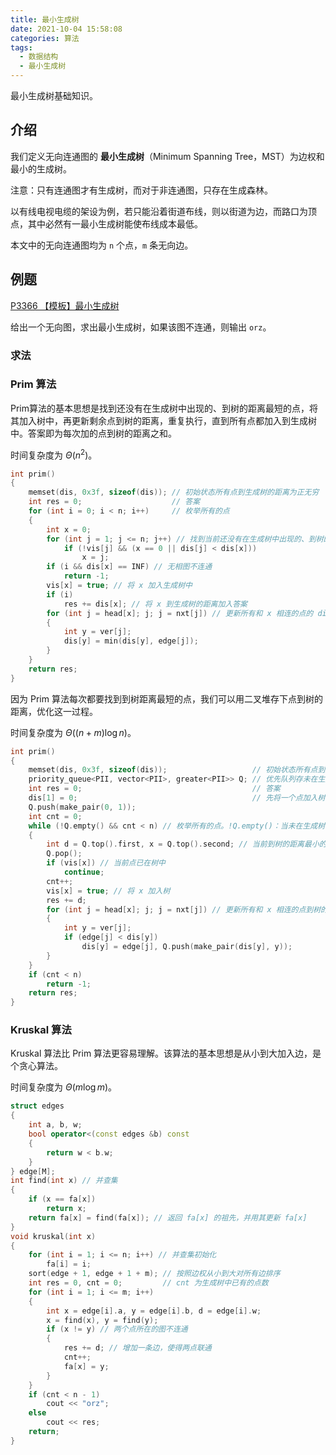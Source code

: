 ```yaml
---
title: 最小生成树
date: 2021-10-04 15:58:08
categories: 算法
tags:
  - 数据结构
  - 最小生成树
---
```

最小生成树基础知识。
<!-- more -->

## 介绍

我们定义无向连通图的 **最小生成树**（Minimum Spanning Tree，MST）为边权和最小的生成树。

注意：只有连通图才有生成树，而对于非连通图，只存在生成森林。

以有线电视电缆的架设为例，若只能沿着街道布线，则以街道为边，而路口为顶点，其中必然有一最小生成树能使布线成本最低。

本文中的无向连通图均为 `n` 个点，`m` 条无向边。

## 例题

[P3366 【模板】最小生成树](https://www.luogu.com.cn/problem/P3366)

给出一个无向图，求出最小生成树，如果该图不连通，则输出 `orz`。

### 求法

### Prim 算法

Prim算法的基本思想是找到还没有在生成树中出现的、到树的距离最短的点，将其加入树中，再更新剩余点到树的距离，重复执行，直到所有点都加入到生成树中。答案即为每次加的点到树的距离之和。

时间复杂度为 $\Theta(n^2)$。

```cpp
int prim()
{
    memset(dis, 0x3f, sizeof(dis)); // 初始状态所有点到生成树的距离为正无穷
    int res = 0;                    // 答案
    for (int i = 0; i < n; i++)     // 枚举所有的点
    {
        int x = 0;
        for (int j = 1; j <= n; j++) // 找到当前还没有在生成树中出现的、到树的距离最短的点 x
            if (!vis[j] && (x == 0 || dis[j] < dis[x]))
                x = j;
        if (i && dis[x] == INF) // 无相图不连通
            return -1;
        vis[x] = true; // 将 x 加入生成树中
        if (i)
            res += dis[x]; // 将 x 到生成树的距离加入答案
        for (int j = head[x]; j; j = nxt[j]) // 更新所有和 x 相连的点的 dis 数组
        {
            int y = ver[j];
            dis[y] = min(dis[y], edge[j]);
        }
    }
    return res;
}
```

因为 Prim 算法每次都要找到到树距离最短的点，我们可以用二叉堆存下点到树的距离，优化这一过程。

时间复杂度为 $\Theta((n+m)\log n)$。

```cpp
int prim()
{
    memset(dis, 0x3f, sizeof(dis));                   // 初始状态所有点到生成树的距离为正无穷
    priority_queue<PII, vector<PII>, greater<PII>> Q; // 优先队列存未在生成树中的点到树的距离
    int res = 0;                                      // 答案
    dis[1] = 0;                                       // 先将一个点加入树中
    Q.push(make_pair(0, 1));
    int cnt = 0;
    while (!Q.empty() && cnt < n) // 枚举所有的点。!Q.empty()：当未在生成树中的点都无法到达树，无向图不连通
    {
        int d = Q.top().first, x = Q.top().second; // 当前到树的距离最小的点
        Q.pop();
        if (vis[x]) // 当前点已在树中
            continue;
        cnt++;
        vis[x] = true; // 将 x 加入树
        res += d;
        for (int j = head[x]; j; j = nxt[j]) // 更新所有和 x 相连的点到树的距离
        {
            int y = ver[j];
            if (edge[j] < dis[y])
                dis[y] = edge[j], Q.push(make_pair(dis[y], y));
        }
    }
    if (cnt < n)
        return -1;
    return res;
}
```

### Kruskal 算法

Kruskal 算法比 Prim 算法更容易理解。该算法的基本思想是从小到大加入边，是个贪心算法。

时间复杂度为 $\Theta(m \log m)$。

```cpp
struct edges
{
    int a, b, w;
    bool operator<(const edges &b) const
    {
        return w < b.w;
    }
} edge[M];
int find(int x) // 并查集
{
    if (x == fa[x])
        return x;
    return fa[x] = find(fa[x]); // 返回 fa[x] 的祖先，并用其更新 fa[x]
}
void kruskal(int x)
{
    for (int i = 1; i <= n; i++) // 并查集初始化
        fa[i] = i;
    sort(edge + 1, edge + 1 + m); // 按照边权从小到大对所有边排序
    int res = 0, cnt = 0;         // cnt 为生成树中已有的点数
    for (int i = 1; i <= m; i++)
    {
        int x = edge[i].a, y = edge[i].b, d = edge[i].w;
        x = find(x), y = find(y);
        if (x != y) // 两个点所在的图不连通
        {
            res += d; // 增加一条边，使得两点联通
            cnt++;
            fa[x] = y;
        }
    }
    if (cnt < n - 1)
        cout << "orz";
    else
        cout << res;
    return;
}
```
